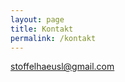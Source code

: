 ```yaml
---
layout: page
title: Kontakt
permalink: /kontakt
---
```


[stoffelhaeusl@gmail.com](mailto:stoffelhaeusl@gmail.com)
